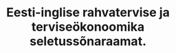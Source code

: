 ---
title: Eesti-inglise rahvatervise ja terviseökonoomika seletussõnaraamat.
title_en: Estonian-English Explanatory Dictionary of Public Health. Health Economics
notes: 'Väljavõte "Eesti-inglise rahvatervise seletussõnastikust", mis on koostatud Tartu Ülikoolis peremeditsiini ja rahvatervise instituudis.'
notes_en: 'An extract from "The Estonian-English Explanatory Dictionary of Public Health" that is compiled in the University of Tartu in the Institute of Family Medicine and Public Health.'
category:
  - Tervis
category_en:
  - Health
resources:
  - name: rahvatervise terviseökonoomika seletussõnaraamat
    url: 'https://www.eurotermbank.com/collections/475'
    format: HTML
    interactive: 'False'
license: OTHER
update_freq: 'http://purl.org/linked-data/sdmx/2009/code#freq-A'
organization: Tartu ülikool
maintainer_name: Ele Kiisk
maintainer_email: ''
maintainer_phone: ''
date_issued: '21/03/2020'
date_modified: 2020/08/31
---